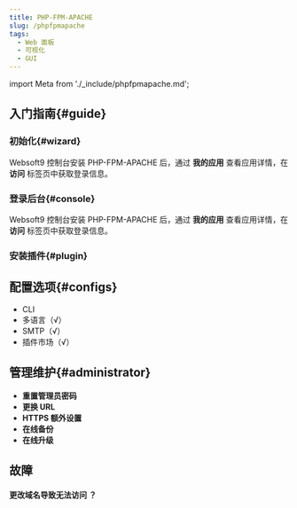 ```yaml
---
title: PHP-FPM-APACHE
slug: /phpfpmapache
tags:
  - Web 面板
  - 可视化
  - GUI
---
```


import Meta from './_include/phpfpmapache.md';

<Meta name="meta" />

## 入门指南{#guide}

### 初始化{#wizard}

Websoft9 控制台安装 PHP-FPM-APACHE 后，通过 **我的应用** 查看应用详情，在 **访问** 标签页中获取登录信息。  

### 登录后台{#console}

Websoft9 控制台安装 PHP-FPM-APACHE 后，通过 **我的应用** 查看应用详情，在 **访问** 标签页中获取登录信息。  

### 安装插件{#plugin}

## 配置选项{#configs}

- CLI
- 多语言（√）
- SMTP（√）
- 插件市场（√）

## 管理维护{#administrator}

- **重置管理员密码**
- **更换 URL**
- **HTTPS 额外设置**
- **在线备份**
- **在线升级**

## 故障

#### 更改域名导致无法访问 ？